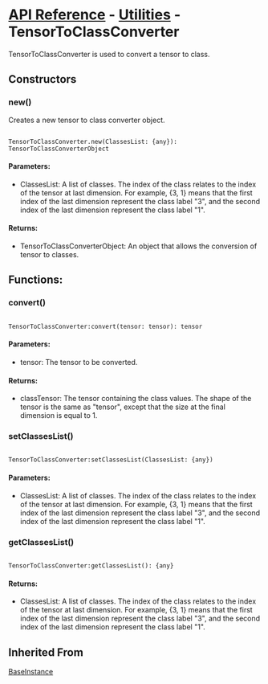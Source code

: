 # [API Reference](../../API.md) - [Utilities](../Utilities.md) - TensorToClassConverter

TensorToClassConverter is used to convert a tensor to class.

## Constructors

### new()

Creates a new tensor to class converter object.

```

TensorToClassConverter.new(ClassesList: {any}): TensorToClassConverterObject

```

#### Parameters:

* ClassesList: A list of classes. The index of the class relates to the index of the tensor at last dimension. For example, {3, 1} means that the first index of the last dimension represent the class label "3", and the second index of the last dimension represent the class label "1".

#### Returns:

* TensorToClassConverterObject: An object that allows the conversion of tensor to classes.

## Functions:

### convert()

```

TensorToClassConverter:convert(tensor: tensor): tensor

```

#### Parameters:

* tensor: The tensor to be converted.

#### Returns:

* classTensor: The tensor containing the class values. The shape of the tensor is the same as "tensor", except that the size at the final dimension is equal to 1.

### setClassesList()

```

TensorToClassConverter:setClassesList(ClassesList: {any})

```

#### Parameters:

* ClassesList: A list of classes. The index of the class relates to the index of the tensor at last dimension. For example, {3, 1} means that the first index of the last dimension represent the class label "3", and the second index of the last dimension represent the class label "1".

### getClassesList()

```

TensorToClassConverter:getClassesList(): {any}

```

#### Returns:

* ClassesList:  A list of classes. The index of the class relates to the index of the tensor at last dimension. For example, {3, 1} means that the first index of the last dimension represent the class label "3", and the second index of the last dimension represent the class label "1".

## Inherited From

[BaseInstance](../Cores/BaseInstance.md)
